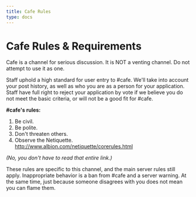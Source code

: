 ```yaml
---
title: Cafe Rules
type: docs
---
```


# Cafe Rules & Requirements

Cafe is a channel for serious discussion. It is NOT a venting channel. Do not attempt to use it as one.

Staff uphold a high standard for user entry to #cafe. We'll take into account your post history, as well as who you are as a person for your application. Staff have full right to reject your application by vote if we believe you do not meet the basic criteria, or will not be a good fit for #cafe.

**#cafe's rules:**

1) Be civil.
2) Be polite.
3) Don't threaten others.
4) Observe the Netiquette. http://www.albion.com/netiquette/corerules.html

*(No, you don't have to read that entire link.)*

These rules are specific to this channel, and the main server rules still apply. Inappropriate behavior is a ban from #cafe and a server warning. At the same time, just because someone disagrees with you does not mean you can flame them.